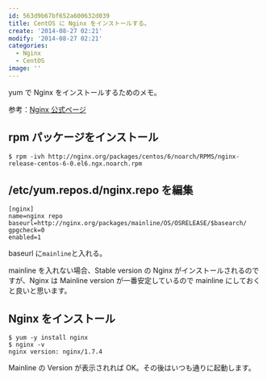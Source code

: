 ```yaml
---
id: 563d9b67bf652a600632d039
title: CentOS に Nginx をインストールする。
create: '2014-08-27 02:21'
modify: '2014-08-27 02:21'
categories:
  - Nginx
  - CentOS
image: ''
---
```


yum で Nginx をインストールするためのメモ。

参考：[Nginx 公式ページ](http://nginx.org/en/linux_packages.html)

## rpm パッケージをインストール

```
$ rpm -ivh http://nginx.org/packages/centos/6/noarch/RPMS/nginx-release-centos-6-0.el6.ngx.noarch.rpm
```

## /etc/yum.repos.d/nginx.repo を編集

```
[nginx]
name=nginx repo
baseurl=http://nginx.org/packages/mainline/OS/OSRELEASE/$basearch/
gpgcheck=0
enabled=1
```

baseurl に`mainline`と入れる。

mainline を入れない場合、Stable version の Nginx がインストールされるのですが、Nginx は Mainline version が一番安定しているので mainline にしておくと良いと思います。

## Nginx をインストール

```
$ yum -y install nginx
$ nginx -v
nginx version: nginx/1.7.4
```

Mainline の Version が表示されれば OK。その後はいつも通りに起動します。

<!-- more -->
